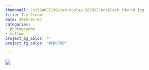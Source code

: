```yaml
---
thumbnail: /v1584885199/ian-dooley-281897-unsplash_iduns0.jpg
title: Ice Cream!
date: 2019-01-04
categories:
- photography
- yellow
project_bg_color: ''
project_fg_color: "#FDC70D"

---
```

![](https://res.cloudinary.com/peanut-butter-collective/image/upload/v1584885199/ian-dooley-281897-unsplash_iduns0.jpg)